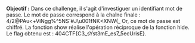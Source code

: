 **Objectif :** Dans ce challenge, il s'agit d'investiguer un identifiant mot de passe. Le mot de passe correspond à la chaîne finale : 4/2@PAu<+ViNgg%^5NS`#J\u001fNK<XNW(_
Or, ce mot de passe est chiffré. La fonction show réalise l'opération réciproque de la fonction hide. Le flag obtenu est : 404CTF{C3_sYst3mE_es7_5ecUrisE}.
